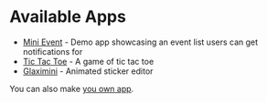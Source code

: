 Available Apps
==============


* [Mini Event](./mini_event.md) - Demo app showcasing an event list users can get notifications for
* [Tic Tac Toe](./tic_tac_toe.md) - A game of tic tac toe
* [Glaximini](./glaximini.md) - Animated sticker editor

You can also make [you own app](./custom.md).
